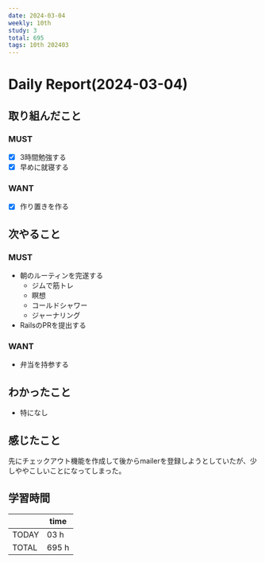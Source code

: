 ```yaml
---
date: 2024-03-04
weekly: 10th
study: 3
total: 695
tags: 10th 202403
---
```

# Daily Report(2024-03-04)
## 取り組んだこと
### MUST
- [x] 3時間勉強する  
- [x] 早めに就寝する  
### WANT
- [x] 作り置きを作る
## 次やること
### MUST
- 朝のルーティンを完遂する
	- ジムで筋トレ
	- 瞑想
	- コールドシャワー
	- ジャーナリング
- RailsのPRを提出する
### WANT
- 弁当を持参する
## わかったこと
- 特になし
## 感じたこと
先にチェックアウト機能を作成して後からmailerを登録しようとしていたが、少しややこしいことになってしまった。
## 学習時間

|       | time  | 
| ----- | ----- |
| TODAY | 03 h   |
| TOTAL | 695 h |
